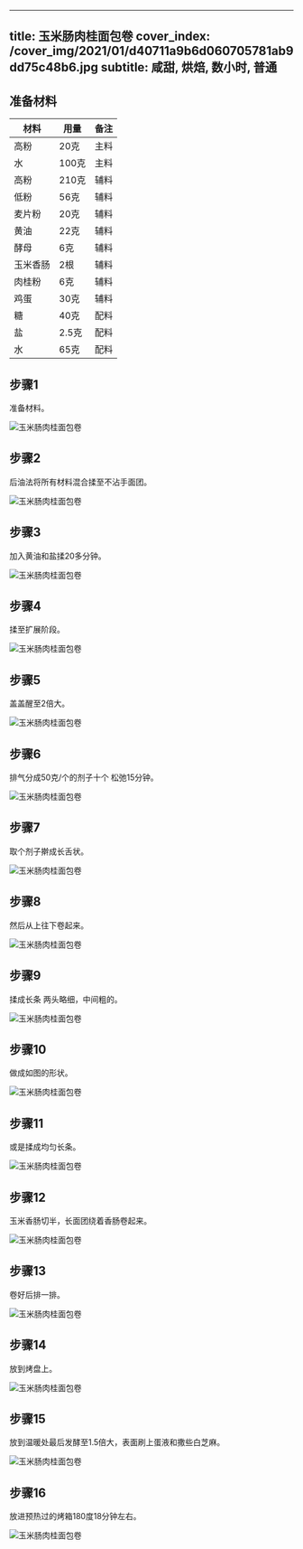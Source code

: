 
---
title: 玉米肠肉桂面包卷
cover_index: /cover_img/2021/01/d40711a9b6d060705781ab9dd75c48b6.jpg
subtitle: 咸甜, 烘焙, 数小时, 普通
---

## 准备材料

| 材料     | 用量 | 备注|
| ------- | ----- | --- |
| 高粉 | 20克| 主料 |
| 水 | 100克| 主料 |
| 高粉 | 210克| 辅料 |
| 低粉 | 56克| 辅料 |
| 麦片粉 | 20克| 辅料 |
| 黄油 | 22克| 辅料 |
| 酵母 | 6克| 辅料 |
| 玉米香肠 | 2根| 辅料 |
| 肉桂粉 | 6克| 辅料 |
| 鸡蛋 | 30克| 辅料 |
| 糖 | 40克| 配料 |
| 盐 | 2.5克| 配料 |
| 水 | 65克| 配料 |

## 步骤1

准备材料。

![玉米肠肉桂面包卷](https://i8.meishichina.com/attachment/recipe/201010/201010191543080.JPG?x-oss-process=style/p320) 

## 步骤2

后油法将所有材料混合揉至不沾手面团。

![玉米肠肉桂面包卷](https://i8.meishichina.com/attachment/recipe/201010/201010191556278.JPG?x-oss-process=style/p320) 

## 步骤3

加入黄油和盐揉20多分钟。

![玉米肠肉桂面包卷](https://i8.meishichina.com/attachment/recipe/201010/201010191610455.JPG?x-oss-process=style/p320) 

## 步骤4

揉至扩展阶段。

![玉米肠肉桂面包卷](https://i8.meishichina.com/attachment/recipe/201010/201010191613454.JPG?x-oss-process=style/p320) 

## 步骤5

盖盖醒至2倍大。

![玉米肠肉桂面包卷](https://i8.meishichina.com/attachment/recipe/201010/201010191615048.JPG?x-oss-process=style/p320) 

## 步骤6

排气分成50克/个的剂子十个 松弛15分钟。

![玉米肠肉桂面包卷](https://i8.meishichina.com/attachment/recipe/201010/201010191620393.JPG?x-oss-process=style/p320) 

## 步骤7

取个剂子擀成长舌状。

![玉米肠肉桂面包卷](https://i8.meishichina.com/attachment/recipe/201010/201010191622139.JPG?x-oss-process=style/p320) 

## 步骤8

然后从上往下卷起来。

![玉米肠肉桂面包卷](https://i8.meishichina.com/attachment/recipe/201010/201010191622374.JPG?x-oss-process=style/p320) 

## 步骤9

揉成长条 两头略细，中间粗的。

![玉米肠肉桂面包卷](https://i8.meishichina.com/attachment/recipe/201010/201010191622566.JPG?x-oss-process=style/p320) 

## 步骤10

做成如图的形状。

![玉米肠肉桂面包卷](https://i8.meishichina.com/attachment/recipe/201010/201010191623127.JPG?x-oss-process=style/p320) 

## 步骤11

或是揉成均匀长条。

![玉米肠肉桂面包卷](https://i8.meishichina.com/attachment/recipe/201010/201010191623291.JPG?x-oss-process=style/p320) 

## 步骤12

玉米香肠切半，长面团绕着香肠卷起来。

![玉米肠肉桂面包卷](https://i8.meishichina.com/attachment/recipe/201010/201010191623502.JPG?x-oss-process=style/p320) 

## 步骤13

卷好后排一排。

![玉米肠肉桂面包卷](https://i8.meishichina.com/attachment/recipe/201010/201010191624130.JPG?x-oss-process=style/p320) 

## 步骤14

放到烤盘上。

![玉米肠肉桂面包卷](https://i8.meishichina.com/attachment/recipe/201010/201010191624407.JPG?x-oss-process=style/p320) 

## 步骤15

放到温暖处最后发酵至1.5倍大，表面刷上蛋液和撒些白芝麻。

![玉米肠肉桂面包卷](https://i8.meishichina.com/attachment/recipe/201010/201010191625114.JPG?x-oss-process=style/p320) 

## 步骤16

放进预热过的烤箱180度18分钟左右。

![玉米肠肉桂面包卷](https://i8.meishichina.com/attachment/recipe/201010/201010191625579.JPG?x-oss-process=style/p320) 


